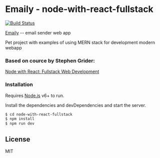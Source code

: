 # Emaily  - node-with-react-fullstack
[![Build Status](https://travis-ci.org/Artemon-line/node-with-react-fullstack.svg?branch=master)](https://travis-ci.org/Artemon-line/node-with-react-fullstack)

<a href="https://emaily-node-with-react.herokuapp.com/">Emaily</a> -- email sender web app

Pet project with examples of using MERN stack for development modern webapp 


### Based on cource by Stephen Grider:
<a href="https://www.udemy.com/node-with-react-fullstack-web-development">Node with React: Fullstack Web Development</a>

### Installation
Requires [Node.js](https://nodejs.org/) v6+ to run.

Install the dependencies and devDependencies and start the server.

```sh
$ cd node-with-react-fullstack
$ npm install
$ npm run dev
```


License
----

MIT
